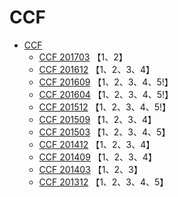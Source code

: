 # CCF

* [CCF](README.md)
    * [CCF 201703](CCF_201703.md) 【1、2】
    * [CCF 201612](CCF_201612.md) 【1、2、3、4】
    * [CCF 201609](CCF_201609.md) 【1、2、3、4、5!】
    * [CCF 201604](CCF_201604.md) 【1、2、3、4、5!】
    * [CCF 201512](CCF_201512.md) 【1、2、3、4、5!】
    * [CCF 201509](CCF_201509.md) 【1、2、3、4】
    * [CCF 201503](CCF_201503.md) 【1、2、3、4、5】
    * [CCF 201412](CCF_201412.md) 【1、2、3、4】
    * [CCF 201409](CCF_201409.md) 【1、2、3、4】
    * [CCF 201403](CCF_201403.md) 【1、2、3】
    * [CCF 201312](CCF_201312.md) 【1、2、3、4、5】